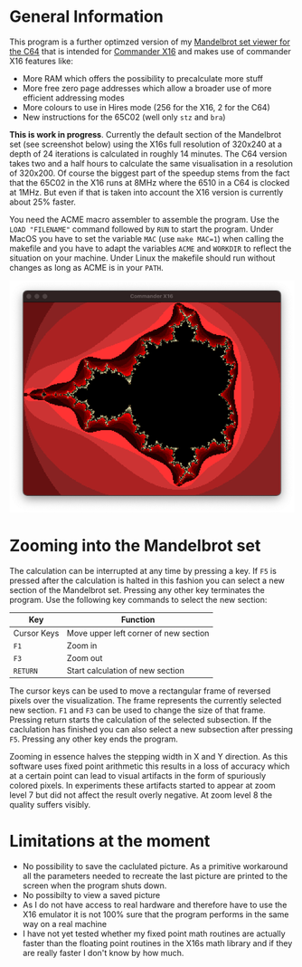# General Information

This program is a further optimzed version of my [Mandelbrot set viewer for the C64](https://github.com/rmsk2/c64_mandelbrot) that
is intended for [Commander X16](https://www.commanderx16.com) and makes use of commander X16 features like:

- More RAM which offers the possibility to precalculate more stuff
- More free zero page addresses which allow a broader use of more efficient addressing modes
- More colours to use in Hires mode (256 for the X16, 2 for the C64)
- New instructions for the 65C02 (well only `stz` and `bra`)

**This is work in progress**. Currently the default section of the Mandelbrot set (see screenshot below) 
using the X16s full resolution of 320x240 at a depth of 24 iterations is calculated in roughly 14 minutes. 
The  C64 version takes two and a half hours to calculate the same visualisation in a resolution of 320x200. 
Of course the biggest part of the speedup stems from the fact that the 65C02 in the X16 runs at 8MHz where 
the 6510 in a C64 is clocked at 1MHz. But even if that is taken into account the X16 version is currently 
about 25% faster.

You need the ACME macro assembler to assemble the program. Use the `LOAD "FILENAME"` command followed
by `RUN` to start the program. Under MacOS you have to set the variable `MAC` (use `make MAC=1`) when 
calling the makefile and you have to adapt the variables `ACME` and `WORKDIR` to reflect the situation on 
your machine. Under Linux the makefile should run without changes as long as ACME is in your `PATH`.

![](/result.png?raw=true "Example picture in hires mode")

# Zooming into the Mandelbrot set

The calculation can be interrupted at any time by pressing a key. If `F5` is pressed after the calculation is
halted in this fashion you can select a new section of the Mandelbrot set. Pressing any other key terminates the 
program. Use the following key commands to select the new section:

| Key | Function |
|-|-|
|Cursor Keys | Move upper left corner of new section |
| `F1` | Zoom in |
| `F3` | Zoom out |
| `RETURN` | Start calculation of new section |

The cursor keys can be used to move a rectangular frame of reversed pixels over the visualization. The frame
represents the currently selected new section. `F1` and  `F3` can be used to change the size of that frame. 
Pressing return starts the calculation of the selected subsection. If the  caclulation has finished you can 
also select a new subsection  after pressing `F5`. Pressing any other key ends the program.

Zooming in essence halves the stepping width in X and Y direction. As this software uses fixed point arithmetic 
this results in a loss of accuracy which at a certain point can lead to visual artifacts in the form of spuriously
colored pixels. In experiments these artifacts started to appear at zoom level 7 but did not affect the result
overly negative. At zoom level 8 the quality suffers visibly.


# Limitations at the moment

- No possibility to save the caclulated picture. As a primitive workaround all the parameters needed to recreate
the last picture are printed to the screen when the program shuts down.
- No possibilty to view a saved picture
- As I do not have access to real hardware and therefore have to use the X16 emulator it is not 100% sure that the program
performs in the same way on a real machine
- I have not yet tested whether my fixed point math routines are actually faster than the floating point routines
in the X16s math library and if they are really faster I don't know by how much.
